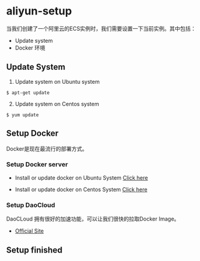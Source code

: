 # aliyun-setup

当我们创建了一个阿里云的ECS实例时，我们需要设置一下当前实例。其中包括：

  * Update system
  * Docker 环境


## Update System

1. Update system on Ubuntu system

```
$ apt-get update
```

2. Update system on Centos system

```
$ yum update
```


## Setup Docker

Docker是现在最流行的部署方式。

### Setup Docker server

* Install or update docker on Ubuntu System
[Click here](https://docs.docker.com/engine/installation/linux/ubuntulinux/)

* Install or update docker on Centos System
[Click here](https://docs.docker.com/engine/installation/linux/centos/)

### Setup DaoCloud

DaoCLoud 拥有很好的加速功能，可以让我们很快的拉取Docker Image。

* [Official Site](https://www.daocloud.io/)

## Setup finished
